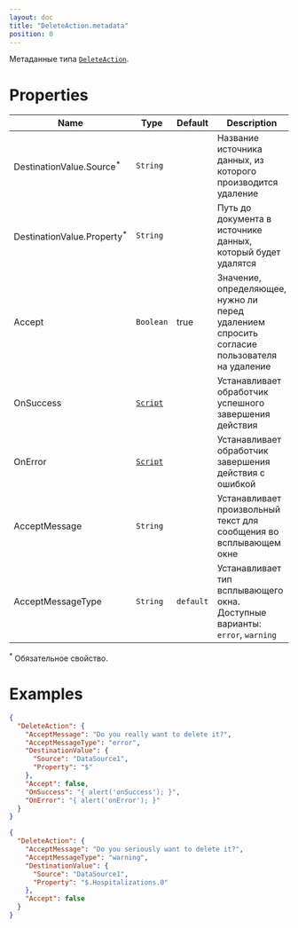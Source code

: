 ```yaml
---
layout: doc
title: "DeleteAction.metadata"
position: 0
---
```


Метаданные типа [`DeleteAction`](../).

# Properties

|Name|Type|Default|Description|
|----|----|----|-----------|
|DestinationValue.Source<sup>*</sup>|`String`| |Название источника данных, из которого производится удаление|
|DestinationValue.Property<sup>*</sup>|`String`| |Путь до документа в источнике данных, который будет удалятся|
|Accept|`Boolean`|true|Значение, определяющее, нужно ли перед удалением спросить согласие пользователя на удаление|
|OnSuccess|[`Script`](../../../Script/)| |Устанавливает обработчик успешного завершения действия|
|OnError|[`Script`](../../../Script/)| |Устанавливает обработчик завершения действия с ошибкой|
|AcceptMessage|`String`| |Устанавливает произвольный текст для сообщения во всплывающем окне|
|AcceptMessageType|`String`|`default`|Устанавливает тип всплывающего окна. Доступные варианты: `error`, `warning`|

<sup>*</sup> Обязательное свойство.

# Examples

```json
{
  "DeleteAction": {
    "AcceptMessage": "Do you really want to delete it?",
    "AcceptMessageType": "error",
    "DestinationValue": {
      "Source": "DataSource1",
      "Property": "$"
    },
    "Accept": false,
    "OnSuccess": "{ alert('onSuccess'); }",
    "OnError": "{ alert('onError'); }"
  }
}
```

```json
{
  "DeleteAction": {
    "AcceptMessage": "Do you seriously want to delete it?",
    "AcceptMessageType": "warning",
    "DestinationValue": {
      "Source": "DataSource1",
      "Property": "$.Hospitalizations.0"
    },
    "Accept": false
  }
}
```
